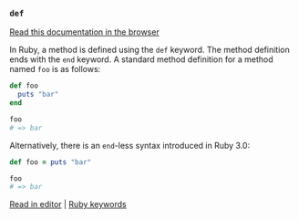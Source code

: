 ### `def`

[Read this documentation in the browser](https://github.com/Shopify/ruby-lsp/blob/main/static_docs/def.md)

In Ruby, a method is defined using the `def` keyword. The method definition ends with the `end` keyword. A standard method definition for a method named `foo` is as follows:

```ruby
def foo
  puts "bar"
end

foo
# => bar
```

Alternatively, there is an `end`-less syntax introduced in Ruby 3.0:

```ruby
def foo = puts "bar"

foo
# => bar
```

[Read in editor](static_docs/def.md) | [Ruby keywords](https://docs.ruby-lang.org/en/3.3/keywords_rdoc.html)
